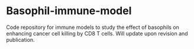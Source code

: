 # Basophil-immune-model
Code repository for immune models to study the effect of basophils on enhancing cancer cell killing by CD8 T cells.
Will update upon revision and publication.
